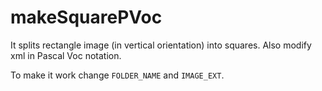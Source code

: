 # makeSquarePVoc
It splits rectangle image (in vertical orientation) into squares. Also modify xml in Pascal Voc notation.  

To make it work change ``` FOLDER_NAME ``` and ``` IMAGE_EXT ```.
